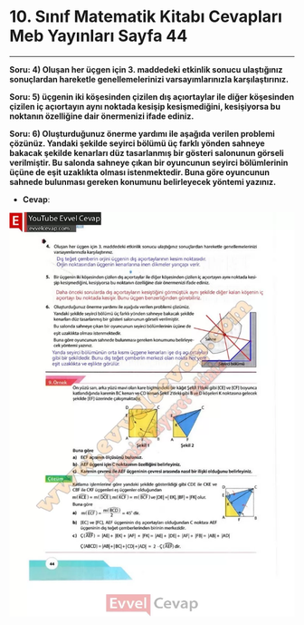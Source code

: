 # 10. Sınıf Matematik Kitabı Cevapları Meb Yayınları Sayfa 44

---

**Soru: 4) Oluşan her üçgen için 3. maddedeki etkinlik sonucu ulaştığınız sonuçlardan hareketle genellemelerinizi varsayımlarınızla karşılaştırınız.**

**Soru: 5) üçgenin iki köşesinden çizilen dış açıortaylar ile diğer köşesinden çizilen iç açıortayın aynı noktada kesişip kesişmediğini, kesişiyorsa bu noktanın özelliğine dair önermenizi ifade ediniz.**

**Soru: 6) Oluşturduğunuz önerme yardımı ile aşağıda verilen problemi çözünüz. Yandaki şekilde seyirci bölümü üç farklı yönden sahneye bakacak şekilde kenarları düz tasarlanmış bir gösteri salonunun görseli verilmiştir. Bu salonda sahneye çıkan bir oyuncunun seyirci bölümlerinin üçüne de eşit uzaklıkta olması istenmektedir. Buna göre oyuncunun sahnede bulunması gereken konumunu belirleyecek yöntemi yazınız.**

-   **Cevap**:

![Image 1](./image_1.webp)